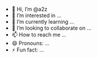 - 👋 Hi, I’m @a2z
- 👀 I’m interested in ...
- 🌱 I’m currently learning ...
- 💞️ I’m looking to collaborate on ...
- 📫 How to reach me ...
- 😄 Pronouns: ...
- ⚡ Fun fact: ...

<!---
A2Zwholesalediscounters/A2Zwholesalediscounters is a ✨ special ✨ repository because its `README.md` (this file) appears on your GitHub profile.
You can click the Preview link to take a look at your changes.
--->
